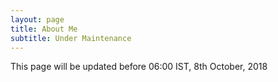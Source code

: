 ```yaml
---
layout: page
title: About Me
subtitle: Under Maintenance
---
```


This page will be updated before 06:00 IST, 8th October, 2018